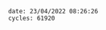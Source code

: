 

                date: 23/04/2022 08:26:26
                cycles: 61920

                         